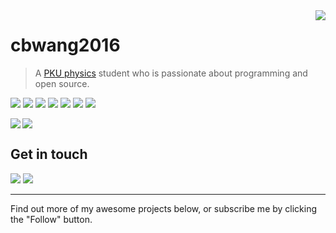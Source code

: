<a href="#">
<img align="right" src="https://github-readme-stats.vercel.app/api?username=cbwang2016&show_icons=true&hide_border=true&icon_color=586069&title_color=a0a9af">
</a>

# cbwang2016

> A [PKU physics](https://english.phy.pku.edu.cn/) student who is passionate about programming and open source.

![](https://img.shields.io/badge/-C-A8B9CC?style=flat-square&logo=C&logoColor=fff) 
![](https://img.shields.io/badge/-C++-00599C?style=flat-square&logo=C++&logoColor=fff) 
![](https://img.shields.io/badge/-Java-007396?style=flat-square&logo=Java&logoColor=fff)
![](https://img.shields.io/badge/-Python-3776AB?style=flat-square&logo=Python&logoColor=fff)
![](https://img.shields.io/badge/-Mathematica-DD1100?style=flat-square&logo=Wolfram-Mathematica&logoColor=fff)
![](https://img.shields.io/badge/-Go-00ADD8?style=flat-square&logo=Go&logoColor=fff) 
![](https://img.shields.io/badge/-Node.js-339933?style=flat-square&logo=Node.js&logoColor=fff)

<a href="https://github.com/hexojs/hexo">
  <img align="left" src="https://github-readme-stats.vercel.app/api/pin/?username=cbwang2016&repo=PKUCourses&show_owner=true" />
</a>

<a href="#"><img align="center" src="https://via.placeholder.com/600x1.png/fff/fff"></a>

## Get in touch

[![](https://img.shields.io/badge/-t.me/Nullano-3db6f1?style=flat-square&logo=Telegram&logoColor=2ca5e0)](https://t.me/s/Nullano) 
[![](https://img.shields.io/badge/-cbwang2016@outlook.com-911318?style=flat-square&logo=Mail.RU&logoColor=white&labelColor=c14438)](mailto:cbwang2016_at_outlook.com)

----

Find out more of my awesome projects below, or subscribe me by clicking the "Follow" button.
